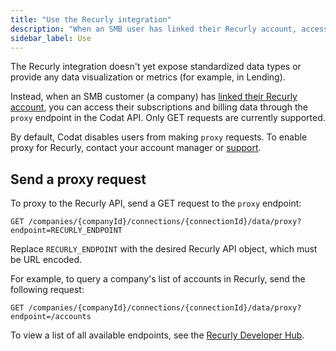 ```yaml
---
title: "Use the Recurly integration"
description: "When an SMB user has linked their Recurly account, access their subscriptions and billing data by making proxy requests to the Recurly API"
sidebar_label: Use
---
```


The Recurly integration doesn't yet expose standardized data types or provide any data visualization or metrics (for example, in Lending).

Instead, when an SMB customer (a company) has [linked their Recurly account](/integrations/commerce/recurly/commerce-recurly-setup#smb-customer-authenticate-and-connect-your-commerce-data), you can access their subscriptions and billing data through the `proxy` endpoint in the Codat API. Only GET requests are currently supported.

By default, Codat disables users from making `proxy` requests. To enable proxy for Recurly, contact your account manager or [support](mailto:support@codat.io).

## Send a proxy request

To proxy to the Recurly API, send a GET request to the `proxy` endpoint:

```
GET /companies/{companyId}/connections/{connectionId}/data/proxy?endpoint=RECURLY_ENDPOINT
```

Replace `RECURLY_ENDPOINT` with the desired Recurly API object, which must be URL encoded.

For example, to query a company's list of accounts in Recurly, send the following request:

```
GET /companies/{companyId}/connections/{connectionId}/data/proxy?endpoint=/accounts
```

To view a list of all available endpoints, see the <a className="external" href="https://developers.recurly.com/api/v2021-02-25/index.html" target="_blank">Recurly Developer Hub</a>.